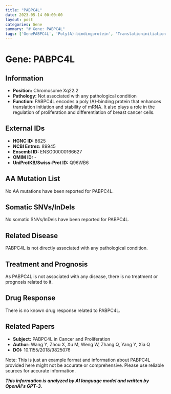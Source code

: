 ```yaml
---
title: "PABPC4L"
date: 2023-05-14 00:00:00
layout: post
categories: Gene
summary: "# Gene: PABPC4L"
tags: ['GenePABPC4L', 'Poly(A)-bindingprotein', 'Translationinitiation', 'Breastcancer', 'NoAAmutations', 'NoSomaticSNVs/InDels', 'NoRelatedDisease', 'NoDrugResponse']
---
```


# Gene: PABPC4L

## Information
- **Position:** Chromosome Xq22.2
- **Pathology:** Not associated with any pathological condition
- **Function:** PABPC4L encodes a poly (A)-binding protein that enhances translation initiation and stability of mRNA. It also plays a role in the regulation of proliferation and differentiation of breast cancer cells.

## External IDs
- **HGNC ID:** 8625
- **NCBI Entrez:** 89945
- **Ensembl ID:** ENSG00000166627
- **OMIM ID:** -
- **UniProtKB/Swiss-Prot ID:** Q96WB6

## AA Mutation List
No AA mutations have been reported for PABPC4L.

## Somatic SNVs/InDels
No somatic SNVs/InDels have been reported for PABPC4L.

## Related Disease
PABPC4L is not directly associated with any pathological condition.

## Treatment and Prognosis
As PABPC4L is not associated with any disease, there is no treatment or prognosis related to it.

## Drug Response
There is no known drug response related to PABPC4L.

## Related Papers
- **Subject:** PABPC4L in Cancer and Proliferation
- **Author:** Wang Y, Zhou X, Xu M, Weng W, Zhang Q, Yang Y, Xia Q
- **DOI:** 10.1155/2018/9825076

Note: This is just an example format and information about PABPC4L provided here might not be accurate or comprehensive. Please use reliable sources for accurate information.

**_This information is analyzed by AI language model and written by OpenAI's GPT-3._**